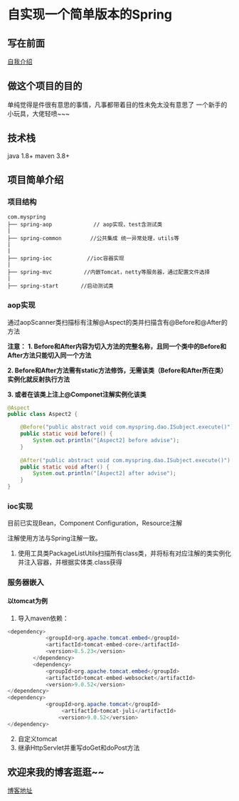 # 自实现一个简单版本的Spring
## 写在前面
[自我介绍](https://nbyxs.github.io/2021/09/16/hello-world/)

## 做这个项目的目的
单纯觉得是件很有意思的事情，凡事都带着目的性未免太没有意思了
一个新手的小玩具，大佬轻喷~~~
## 技术栈
java 1.8+
maven 3.8+

## 项目简单介绍
### 项目结构
```
com.myspring     
├── spring-aop             // aop实现，test含测试类
|
├── spring-common		  //公共集成 统一异常处理，utils等   
|
|
├── spring-ioc			 //ioc容器实现
|
├── spring-mvc			//内嵌Tomcat，netty等服务器，通过配置文件选择
|
├── spring-start	   //启动测试类
```
### aop实现
通过aopScanner类扫描标有注解@Aspect的类并扫描含有@Before和@After的方法

**注意：**
**1. Before和After内容为切入方法的完整名称，且同一个类中的Before和After方法只能切入同一个方法**

**2. Before和After方法需有static方法修饰，无需该类（Before和After所在类）实例化就反射执行方法**

**3. 或者在该类上注上@Componet注解实例化该类**

```java
@Aspect
public class Aspect2 {

    @Before("public abstract void com.myspring.dao.ISubject.execute()")
    public static void before() {
        System.out.println("[Aspect2] before advise");
    }
    
    @After("public abstract void com.myspring.dao.ISubject.execute()")
    public static void after() {
        System.out.println("[Aspect2] after advise");
    }
}
```

### ioc实现
目前已实现Bean，Component Configuration，Resource注解

注解使用方法与Spring注解一致。

1. 使用工具类PackageListUtils扫描所有class类，并将标有对应注解的类实例化并注入容器，并根据实体类.class获得
### 服务器嵌入
#### 以tomcat为例

1. 导入maven依赖：
```java
<dependency>
            <groupId>org.apache.tomcat.embed</groupId>
            <artifactId>tomcat-embed-core</artifactId>
            <version>8.5.23</version>
        </dependency>
        <dependency>
            <groupId>org.apache.tomcat.embed</groupId>
            <artifactId>tomcat-embed-websocket</artifactId>
            <version>9.0.52</version>
</dependency>
<dependency>
            <groupId>org.apache.tomcat</groupId>
                 <artifactId>tomcat-juli</artifactId>
                <version>9.0.52</version>
</dependency>
```

2. 自定义tomcat
3. 继承HttpServlet并重写doGet和doPost方法

## 欢迎来我的博客逛逛~~
[博客地址](https://nbyxs.github.io/)